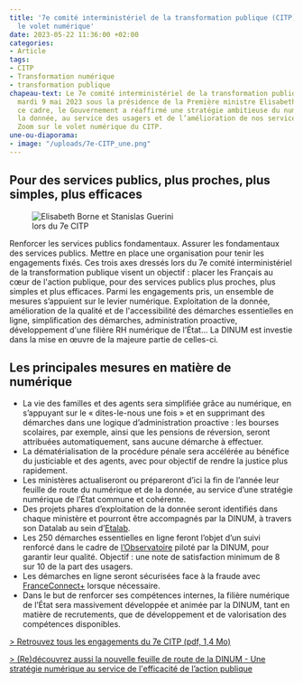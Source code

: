 ```yaml
---
title: '7e comité interministériel de la transformation publique (CITP) : retour sur
  le volet numérique'
date: 2023-05-22 11:36:00 +02:00
categories:
- Article
tags:
- CITP
- Transformation numérique
- transformation publique
chapeau-text: Le 7e comité interministériel de la transformation publique s’est tenu
  mardi 9 mai 2023 sous la présidence de la Première ministre Elisabeth Borne. Dans
  ce cadre, le Gouvernement a réaffirmé une stratégie ambitieuse du numérique et de
  la donnée, au service des usagers et de l’amélioration de nos services publics fondamentaux.
  Zoom sur le volet numérique du CITP.
une-ou-diaporama:
- image: "/uploads/7e-CITP_une.png"
---
```


## Pour des services publics, plus proches, plus simples, plus efficaces

<figure class="image-left" style="width: 50%; margin-right: 1em;"> 
<img src="/uploads/7e-CITP_PM-MTFP.png" alt="Elisabeth Borne et Stanislas Guerini lors du 7e CITP">
</figure>Renforcer les services publics fondamentaux. Assurer les fondamentaux des services publics. Mettre en place une organisation pour tenir les engagements fixés.
Ces trois axes dressés lors du 7e comité interministériel de la transformation publique visent un objectif : placer les Français au cœur de l'action publique, pour des services publics plus proches, plus simples et plus efficaces.
Parmi les engagements pris, un ensemble de mesures s’appuient sur le levier numérique. Exploitation de la donnée, amélioration de la qualité et de l'accessibilité des démarches essentielles en ligne, simplification des démarches, administration proactive, développement d'une filière RH numérique de l’État... La DINUM est investie dans la mise en œuvre de la majeure partie de celles-ci.

## Les principales mesures en matière de numérique

* La vie des familles et des agents sera simplifiée grâce au numérique, en s’appuyant sur le « dites-le-nous une fois » et en supprimant des démarches dans une logique d’administration proactive : les bourses scolaires, par exemple, ainsi que les pensions de réversion, seront attribuées automatiquement, sans aucune démarche à effectuer.
* La dématérialisation de la procédure pénale sera accélérée au bénéfice du justiciable et des agents, avec pour objectif de rendre la justice plus rapidement.
* Les ministères actualiseront ou prépareront d’ici la fin de l’année leur feuille de route du numérique et de la donnée, au service d’une stratégie numérique de l’État commune et cohérente.
* Des projets phares d’exploitation de la donnée seront identifiés dans chaque ministère et pourront être accompagnés par la DINUM, à travers son Datalab au sein d’[Etalab](https://www.etalab.gouv.fr/ "Etalab - Lien externe").
* Les 250 démarches essentielles en ligne feront l’objet d’un suivi renforcé dans le cadre de [l’Observatoire](https://observatoire.numerique.gouv.fr/ "l'Observatoire - Lien externe") piloté par la DINUM, pour garantir leur qualité. Objectif : une note de satisfaction minimum de 8 sur 10 de la part des usagers.
* Les démarches en ligne seront sécurisées face à la fraude avec [FranceConnect+](https://franceconnect.gouv.fr/france-connect-plus "FranceConnect+ - Lien externe") lorsque nécessaire.
* Dans le but de renforcer ses compétences internes, la filière numérique de l’État sera massivement développée et animée par la DINUM, tant en matière de recrutements, que de développement et de valorisation des compétences disponibles.

[> Retrouvez tous les engagements du 7e CITP (pdf, 1,4 Mo)](https://www.modernisation.gouv.fr/presse/7e-comite-interministeriel-de-la-transformation-publique-citp-des-services-publics-au-rendez "Retrouvez tous les engagements du 7e CITP (pdf, 1,4 Mo) - Ouvre un pdf")
 
[> (Re)découvrez aussi la nouvelle feuille de route de la DINUM - Une stratégie numérique au service de l'efficacité de l’action publique](https://www.numerique.gouv.fr/publications/feuille-de-route-dinum/)

